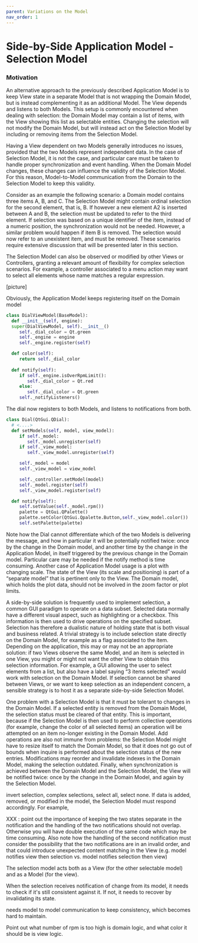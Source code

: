 ```yaml
---
parent: Variations on the Model
nav_order: 1
---
```

# Side-by-Side Application Model - Selection Model

### Motivation

An alternative approach to the previously described Application Model
is to keep View state in a separate Model that is not wrapping the 
Domain Model, but is instead complementing it as an additional Model. 
The View depends and listens to both Models. This setup is commonly encountered when dealing with selection: the Domain Model may contain 
a list of items, with the View showing this list as selectable 
entities. Changing the selection will not modify the Domain Model, 
but will instead act on the Selection Model by including or removing
items from the Selection Model.

Having a View dependent on two Models generally introduces no issues,
provided that the two Models represent independent data. In the case 
of Selection Model, it is not the case, and particular care must be 
taken to handle proper synchronization and event handling.  When the Domain Model changes,  these changes can influence the validity of 
the Selection Model. For this reason, Model-to-Model communication 
from the Domain to the Selection Model to keep this validity.

Consider as an example the following scenario: a Domain model contains three items A, B, and C. The Selection Model might contain ordinal selection for the second element, that is, B. If however a new element A2 is inserted between A and B, the selection must be updated to refer to the third element. If selection was based on a unique identifier of the item, instead of a numeric position, the synchronization would not be needed. However, a similar problem would happen if item B is removed. The selection would now refer to an unexistent item, and must be removed.
These scenarios require extensive discussion that will be presented later in this section.

The Selection Model can also be observed or modified by other Views or Controllers, granting a relevant amount of flexibility for complex
selection scenarios. For example, a controller associated to a menu action may want to select all elements whose name matches a regular expression.
 

[picture]

Obviously, the Application Model keeps registering itself on the Domain model

```python
class DialViewModel(BaseModel):
  def __init__(self, engine):
  super(DialViewModel, self).__init__()
     self._dial_color = Qt.green
     self._engine = engine
     self._engine.register(self)

  def color(self):
     return self._dial_color
  
  def notify(self):
     if self._engine.isOverRpmLimit():
        self._dial_color = Qt.red
     else:
        self._dial_color = Qt.green
     self._notifyListeners()
```

The dial now registers to both Models, and listens to notifications from both.

```python
class Dial(QtGui.QDial):
  # <....>
  def setModels(self, model, view_model):
     if self._model:
        self._model.unregister(self)
     if self._view_model:
        self._view_model.unregister(self)

     self._model = model
     self._view_model = view_model

     self._controller.setModel(model)
     self._model.register(self)
     self._view_model.register(self)

  def notify(self):
     self.setValue(self._model.rpm())  
     palette = QtGui.QPalette() 
     palette.setColor(QtGui.Qpalette.Button,self._view_model.color())
     self.setPalette(palette)
```

Note how the Dial cannot differentiate which of the two Models is delivering
the message, and how in particular it will be potentially notified twice: once
by the change in the Domain model, and another time by the change in the
Application Model, in itself triggered by the previous change in the Domain
model. Particular care may be needed if the notify method is time consuming.
Another case of Application Model usage is a plot with changing scale. The
state of the View (its scale and positioning) is part of a “separate model”
that is pertinent only to the View. The Domain model, which holds the plot
data, should not be involved in the zoom factor or plot limits.

A side-by-side solution is frequently used to implement selection, a common GUI
paradigm to operate on a data subset. Selected data normally have a different
visual aspect, such as highlighting or a checkbox. This information is then
used to drive operations on the specified subset. Selection has therefore a
dualistic nature of holding state that is both visual and business related.  A
trivial strategy is to include selection state directly on the Domain Model,
for example as a flag associated to the item. Depending on the application,
this may or may not be an appropriate solution: if two Views observe the same
Model, and an item is selected in one View, you might or might not want the
other View to obtain this selection information. For example, a GUI allowing
the user to select elements from a list, but also have a label saying “3 items
selected” would work with selection on the Domain Model. If selection cannot be
shared between Views, or we want to keep selection as an independent concern,
a sensible strategy is to host it as a separate side-by-side Selection Model.

One problem with a Selection Model is that it must be tolerant to changes in
the Domain Model. If a selected entity is removed from the Domain Model, the
selection status must be cleared of that entity. This is important, because if
the Selection Model is then used to perform collective operations (for example,
change the color of all selected items) an operation will be attempted on an
item no-longer existing in the Domain Model. Add operations are also not immune
from problems: the Selection Model might have to resize itself to match the
Domain Model, so that it does not go out of bounds when inquire is performed
about the selection status of the new entries. Modifications may reorder and
invalidate indexes in the Domain Model, making the selection outdated. Finally,
when synchronization is achieved between the Domain Model and the Selection
Model, the View will be notified twice: once by the change in the Domain Model,
and again by the Selection Model. 

invert selection, complex selections, select all, select none.  If data is
added, removed, or modified in the model, the Selection Model must respond
accordingly. For example,

XXX : point out the importance of keeping the two states separate in the notification
and the handling of the two notifications should not overlap. Otherwise you will have
double execution of the same code which may be time consuming.
Also note how the handling of the second notification must consider the possibility that the 
two notifications are in an invalid order, and that could introduce unexpected content
matching in the View (e.g. model notifies view then selection vs. model notifies selection then view)

 
The selection model acts both as a View (for the other selectable model) and as a Model (for the view).

When the selection receives notification of change from its model, it needs to
check if it's still consistent against it. If not, it needs to recover by invalidating
its state.

needs model to model communication to keep consistency, which becomes hard to maintain.

Point out what number of rpm is too high is domain logic, and what color it should be is view logic.

